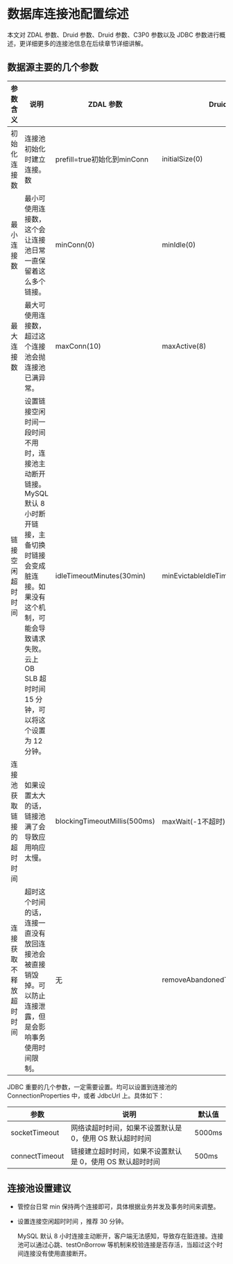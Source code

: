 # 数据库连接池配置综述

本文对 ZDAL 参数、Druid 参数、Druid 参数、C3P0 参数以及 JDBC 参数进行概述，更详细更多的连接池信息在后续章节详细讲解。

## 数据源主要的几个参数

| 参数含义         | 说明                                                                                                               | ZDAL 参数                      | Druid 参数                           | DBCP 参数                                                                                                                         | C3P0 参数               |
|--------------|-------------------------------------------|------------------------------|------------------------------------|---------------------------------------------------------------------------------------------------------------------------------|-----------------------|
| 初始化连接数       | 连接池初始化时建立连接。数                                                                                                     | prefill=true初始化到minConn      | initialSize(0)                     | initialSize(0)                                                                                                                  | initialPoolSize(3)    |
| 最小连接数        | 最小可使用连接数，这个会让连接池日常一直保留着这么多个链接。                                                                                    | minConn(0)                   | minIdle(0)                         | minIdle(0)                                                                                                                      | minPoolSize(3)        |
| 最大连接数        | 最大可使用连接数，超过这个连接池会抛连接池已满异常。                                                                                        | maxConn(10)                  | maxActive(8)                       | maxActive(8)                                                                                                                    | maxActive(8)          |
| 链接空闲超时时间     | 设置链接空闲时间一段时间不用时，连接池主动断开链接。MySQL 默认 8 小时断开链接，主备切换时链接会变成脏连接。如果没有这个机制，可能会导致请求失败。云上 OB SLB 超时时间 15 分钟，可以将这个设置为 12 分钟。 | idleTimeoutMinutes(30min)    | minEvictableIdleTimeMillis(30min)  | minEvictableIdleTimeMillis(30min)  需要设置 timeBetweenEvictionRunsMillis(-1) \> 0 才会生效，该参数控制异步检查周期 | maxIdleTime(0不超时)     |
| 连接池获取链接的超时时间 | 如果设置太大的话，链接池满了会导致应用响应太慢。                                                                                          | blockingTimeoutMillis(500ms) | maxWait(-1不超时)                     | maxWaitMillis(-1不超时)                                                                                                            | checkoutTimeout(0不超时) |
| 连接获取不释放超时时间  | 超时这个时间的话，连接一直没有放回连接池会被直接销毁掉。可以防止连接泄露，但是会影响事务使用时间限制。                                                               | 无                            | removeAbandonedTimeoutMillis(300s) | removeAbandonedTimeout(300s)                                                                                                    | 无                     |

JDBC 重要的几个参数，一定需要设置。均可以设置到连接池的 ConnectionProperties 中，或者 JdbcUrl 上。具体如下：

| 参数             | 说明                               | 默认值    |
|----------------|----------------------------------|--------|
| socketTimeout  | 网络读超时时间，如果不设置默认是 0，使用 OS 默认超时时间  | 5000ms |
| connectTimeout | 链接建立超时时间，如果不设置默认是 0，使用 OS 默认超时时间 | 500ms  |

## 连接池设置建议

* 管控台日常 min 保持两个连接即可，具体根据业务并发及事务时间来调整。

* 设置连接空闲超时时间 ，推荐 30 分钟。

  MySQL 默认 8 小时连接主动断开，客户端无法感知，导致存在脏连接。连接池可以通过心跳、testOnBorrow 等机制来校验连接是否存活，当超过这个时间连接没有使用直接断开。
  